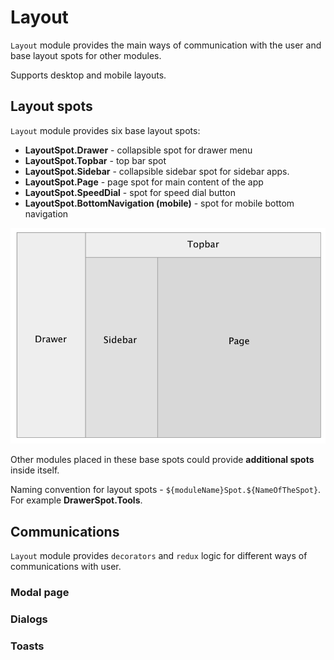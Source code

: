 # Layout

`Layout` module provides the main ways of communication with the user and base layout spots for other modules.

Supports desktop and mobile layouts.

## Layout spots

`Layout` module provides six base layout spots:

- **LayoutSpot.Drawer** - collapsible spot for drawer menu
- **LayoutSpot.Topbar** - top bar spot
- **LayoutSpot.Sidebar** - collapsible sidebar spot for sidebar apps.
- **LayoutSpot.Page** - page spot for main content of the app
- **LayoutSpot.SpeedDial** - spot for speed dial button
- **LayoutSpot.BottomNavigation (mobile)** - spot for mobile bottom navigation

![](2019-10-21-23-41-21.png)

Other modules placed in these base spots could provide **additional spots** inside itself.

Naming convention for layout spots - `${moduleName}Spot.${NameOfTheSpot}`. For example **DrawerSpot.Tools**.

## Communications

`Layout` module provides `decorators` and `redux` logic for different ways of communications with user.

### Modal page

### Dialogs

### Toasts
